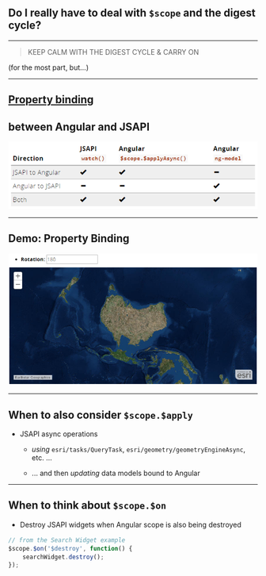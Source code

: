 ## Do I really have to deal with `$scope` and the digest cycle?

---

> KEEP CALM WITH THE DIGEST CYCLE & CARRY ON

(for the most part, but...)

---

## [Property binding](http://esri.github.io/angular-esri-map/#/patterns/property-binding)
## between Angular and JSAPI

[![property_binding_chart](img/property_binding_chart.png)](http://esri.github.io/angular-esri-map/#/patterns/property-binding)

---

## Demo: Property Binding

[![mapview_property-binding](img/mapview_property-binding.png)](http://esri.github.io/angular-esri-map/#/examples/property-binding)

---

## When to also consider `$scope.$apply`

- JSAPI async operations

  - _using_ `esri/tasks/QueryTask`, `esri/geometry/geometryEngineAsync`, etc. ...

  - ... and then _updating_ data models bound to Angular

---

## When to think about `$scope.$on`

- Destroy JSAPI widgets when Angular scope is also being destroyed

```javascript
// from the Search Widget example
$scope.$on('$destroy', function() {
    searchWidget.destroy();
});
```
